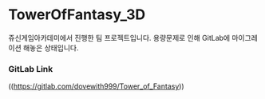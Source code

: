 # TowerOfFantasy_3D
쥬신게임아카데미에서 진행한 팀 프로젝트입니다.
용량문제로 인해 GitLab에 마이그레이션 해놓은 상태입니다.

### GitLab Link 
((https://gitlab.com/dovewith999/Tower_of_Fantasy))


